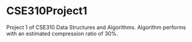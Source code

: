 # CSE310Project1

Project 1 of CSE310 Data Structures and Algorithms. Algorithm performs with an estimated compression ratio of 30%.
